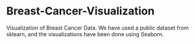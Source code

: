 # Breast-Cancer-Visualization
Visualization of Breast Cancer Data.
We have used a public dataset from sklearn, and the visualizations have been done using Seaborn.
